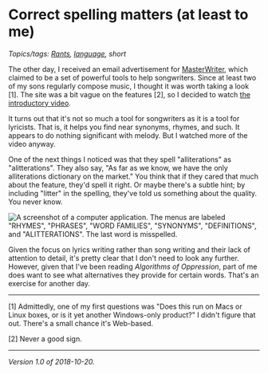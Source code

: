 Correct spelling matters (at least to me)
=========================================

*Topics/tags: [Rants](index-rants), [language](index-language), short*

The other day, I received an email advertisement for
[MasterWriter](https://masterwriter.com), which claimed to be a set
of powerful tools to help songwriters.  Since at least two of my sons
regularly compose music, I thought it was worth taking a look [1].
The site was a bit vague on the features [2], so I decided to watch
[the introductory video](https://masterwriter.com/mwTourVideoTop.html).

It turns out that it's not so much a tool for songwriters as it is a
tool for lyricists.  That is, it helps you find near synonyms, rhymes,
and such.  It appears to do nothing significant with melody.  But I
watched more of the video anyway.

One of the next things I noticed was that they spell "alliterations"
as "alitterations".  They also say, "As far as we know, we have the only
alliterations dictionary on the market."  You think that if they cared
that much about the feature, they'd spell it right.  Or maybe there's
a subtle hint; by including "litter" in the spelling, they've told
us something about the quality.  You never know.

<img src='images/masterwriter-alliteration' alt='A screenshot of a computer application.  The menus are labeled "RHYMES", "PHRASES", "WORD FAMILIES", "SYNONYMS", "DEFINITIONS", and "ALITTERATIONS".  The last word is misspelled.'/>

Given the focus on lyrics writing rather than song writing and their
lack of attention to detail, it's pretty clear that I don't need to look
any further.  However, given that I've been reading _Algorithms of
Oppression_, part of me does want to see what alternatives they
provide for certain words.  That's an exercise for another day.

---

[1] Admittedly, one of my first questions was "Does this run on Macs or
Linux boxes, or is it yet another Windows-only product?"  I didn't figure
that out.  There's a small chance it's Web-based.

[2] Never a good sign.

---

*Version 1.0 of 2018-10-20.*
